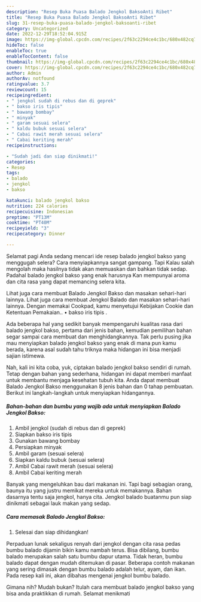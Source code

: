 ```yaml
---
description: "Resep Buka Puasa Balado Jengkol BaksoAnti Ribet"
title: "Resep Buka Puasa Balado Jengkol BaksoAnti Ribet"
slug: 31-resep-buka-puasa-balado-jengkol-baksoanti-ribet
category: Uncategorized
date: 2022-12-29T18:52:04.915Z
image: https://img-global.cpcdn.com/recipes/2f63c2294ce4c1bc/680x482cq70/balado-jengkol-bakso-foto-resep-utama.jpg
hideToc: false
enableToc: true
enableTocContent: false
thumbnail: https://img-global.cpcdn.com/recipes/2f63c2294ce4c1bc/680x482cq70/balado-jengkol-bakso-foto-resep-utama.jpg
cover: https://img-global.cpcdn.com/recipes/2f63c2294ce4c1bc/680x482cq70/balado-jengkol-bakso-foto-resep-utama.jpg
author: Admin
authorAv: notfound
ratingvalue: 3.7
reviewcount: 15
recipeingredient:
- " jengkol sudah di rebus dan di geprek"
- " bakso iris tipis"
- " bawang bombay"
- " minyak"
- " garam sesuai selera"
- " kaldu bubuk sesuai selera"
- " Cabai rawit merah sesuai selera"
- " Cabai keriting merah"
recipeinstructions:

- "Sudah jadi dan siap dinikmati!"
categories:
- Resep
tags:
- balado
- jengkol
- bakso

katakunci: balado jengkol bakso 
nutrition: 224 calories
recipecuisine: Indonesian
preptime: "PT13M"
cooktime: "PT40M"
recipeyield: "3"
recipecategory: Dinner

---
```



Selamat pagi Anda sedang mencari ide resep balado jengkol bakso yang menggugah selera? Cara menyiapkannya sangat gampang. Tapi Kalau salah mengolah maka hasilnya tidak akan memuaskan dan bahkan tidak sedap. Padahal balado jengkol bakso yang enak harusnya Kan mempunyai aroma dan cita rasa yang dapat memancing selera kita.


Lihat juga cara membuat Balado Jengkol Bakso dan masakan sehari-hari lainnya. Lihat juga cara membuat Jengkol Balado dan masakan sehari-hari lainnya. Dengan memakai Cookpad, kamu menyetujui Kebijakan Cookie dan Ketentuan Pemakaian.. • bakso iris tipis .

Ada beberapa hal yang sedikit banyak mempengaruhi kualitas rasa dari balado jengkol bakso, pertama dari jenis bahan, kemudian pemilihan bahan segar sampai cara membuat dan menghidangkannya. Tak perlu pusing jika mau menyiapkan balado jengkol bakso yang enak di mana pun kamu berada, karena asal sudah tahu triknya maka hidangan ini bisa menjadi sajian istimewa.


Nah, kali ini kita coba, yuk, ciptakan balado jengkol bakso sendiri di rumah. Tetap dengan bahan yang sederhana, hidangan ini dapat memberi manfaat untuk membantu menjaga kesehatan tubuh kita. Anda dapat membuat Balado Jengkol Bakso menggunakan 8 jenis bahan dan 0 tahap pembuatan. Berikut ini langkah-langkah untuk menyiapkan hidangannya.

<!--inarticleads1-->

##### Bahan-bahan dan bumbu yang wajib ada untuk menyiapkan Balado Jengkol Bakso:

1. Ambil  jengkol (sudah di rebus dan di geprek)
1. Siapkan  bakso iris tipis
1. Gunakan  bawang bombay
1. Persiapkan  minyak
1. Ambil  garam (sesuai selera)
1. Siapkan  kaldu bubuk (sesuai selera)
1. Ambil  Cabai rawit merah (sesuai selera)
1. Ambil  Cabai keriting merah


Banyak yang mengeluhkan bau dari makanan ini. Tapi bagi sebagian orang, baunya itu yang justru memikat mereka untuk memakannya. Bahan dasarnya tentu saja jengkol, hanya cita. Jengkol balado buatanmu pun siap dinikmati sebagai lauk makan yang sedap. 

<!--inarticleads2-->

##### Cara memasak Balado Jengkol Bakso:


1. Selesai dan siap dihidangkan!

Perpaduan lunak sekaligus renyah dari jengkol dengan cita rasa pedas bumbu balado dijamin bikin kamu nambah terus. Bisa dibilang, bumbu balado merupakan salah satu bumbu dapur utama. Tidak heran, bumbu balado dapat dengan mudah ditemukan di pasar. Beberapa contoh makanan yang sering dimasak dengan bumbu balado adalah telur, ayam, dan ikan. Pada resep kali ini, akan dibahas mengenai jengkol bumbu balado. 

Gimana nih? Mudah bukan? Itulah cara membuat balado jengkol bakso yang bisa anda praktikkan di rumah. Selamat menikmati
